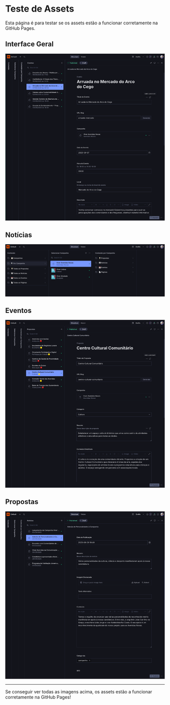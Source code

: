 # Teste de Assets

Esta página é para testar se os assets estão a funcionar corretamente na GitHub Pages.

## Interface Geral
![Interface Geral](assets/sanity-interface-geral.png)

## Notícias
![Notícias](assets/sanity-noticias.png)

## Eventos  
![Eventos](assets/sanity-eventos.png)

## Propostas
![Propostas](assets/sanity-propostas.png)

---

Se conseguir ver todas as imagens acima, os assets estão a funcionar corretamente na GitHub Pages!
